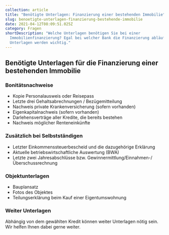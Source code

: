 ```yaml
---
collection: article
title: "Benötigte Unterlagen: Finanzierung einer bestehenden Immobilie"
slug: benoetigte-unterlagen-finanzierung-bestehende-immobilie
date: 2021-04-12T08:09:51.025Z
category: Fragen
shortDescription: "Welche Unterlagen benötigen Sie bei einer
  Immobilienfinanzierung? Egal bei welcher Bank die Finanzierung abläuft: Diese
  Unterlagen werden wichtig."
---
```

## Benötigte Unterlagen für die Finanzierung einer bestehenden Immobilie

### Bonitätsnachweise

* Kopie Personalausweis oder Reisepass 
* Letzte drei Gehaltsabrechnungen / Bezügemitteilung 
* Nachweis private Krankenversicherung (sofern vorhanden) 
* Eigenkapitalnachweis (sofern vorhanden) 
* Darlehensverträge aller Kredite, die bereits bestehen 
* Nachweis möglicher Renteneinkünfte 

### Zusätzlich bei Selbstständigen

* Letzter Einkommenssteuerbescheid und die dazugehörige Erklärung 
* Aktuelle betriebswirtschaftliche Auswertung (BWA) 
* Letzte zwei Jahresabschlüsse bzw. Gewinnermittlung/Einnahmen-/Überschussrechnung

### Objektunterlagen

* Bauplansatz
* Fotos des Objektes
* Teilungserklärung beim Kauf einer Eigentumswohnung

### Weiter Unterlagen

Abhängig von dem gewählten Kredit können weiter Unterlagen nötig sein. Wir helfen Ihnen dabei gerne weiter.